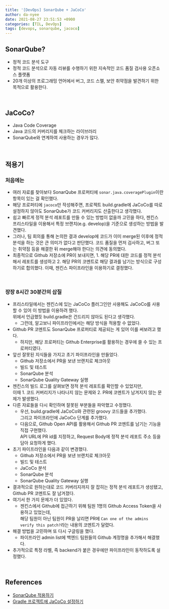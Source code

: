 ```yaml
---
title: '[DevOps] SonarQube + JaCoCo'
author: da-nyee
date: 2021-08-27 23:51:53 +0900
categories: [TIL, DevOps]
tags: [devops, sonarqube, jacoco]
---
```


## SonarQube?

- 정적 코드 분석 도구
- 정적 코드 분석으로 자동 리뷰를 수행하기 위한 지속적인 코드 품질 검사용 오픈소스 플랫폼
- 20개 이상의 프로그래밍 언어에서 버그, 코드 스멜, 보안 취약점을 발견하기 위한 목적으로 활용한다.

<br/>

## JaCoCo?

- Java Code Coverage
- Java 코드의 커버리지를 체크하는 라이브러리
- SonarQube와 연계하여 사용하는 경우가 많다.

<br/>

## 적용기

### 처음에는

- 여러 자료를 찾아보다 SonarQube 프로퍼티에 `sonar.java.coveragePlugin`이란 항목이 있는 걸 확인했다.
- 해당 프로퍼티에 `jacoco`만 작성해주면, 프로젝트 build.gradle에 JaCoCo를 따로 설정하지 않아도 SonarQube가 코드 커버리지도 산출한다고 생각했다.
- 쉽고 빠르게 정적 분석 레포트를 만들 수 있는 방법이 없을까 고민을 하다, 젠킨스 프리스타일을 이용해서 특정 브랜치(e.g. develop)을 기준으로 생성하는 방법을 발견했다.
- 그러나, 팀 회의를 통해 논의한 결과 develop에 코드가 이미 merge된 이후에 정적 분석을 하는 것은 큰 의미가 없다고 판단했다. 코드 품질을 먼저 검사하고, 버그 또는 취약점 등을 해결한 뒤 merge해야 한다는 의견에 동의했다.
- 최종적으로 Github 저장소에 PR이 보내지면, 1. 해당 PR에 대한 코드를 정적 분석해서 레포트를 생성하고 2. 해당 PR의 코멘트로 해당 결과를 남기는 방식으로 구성하기로 합의했다. 이때, 젠킨스 파이프라인을 이용하기로 결정했다.

<br/>

### 장장 8시간 30분간의 삽질

- 프리스타일에서는 젠킨스에 있는 JaCoCo 플러그인만 사용해도 JaCoCo를 사용할 수 있어 이 방법을 이용하려 했다.<br/>
위에서 언급했듯 build.gradle은 건드리지 않아도 된다고 생각했다.
    - 그런데, 알고보니 파이프라인에서는 해당 방식을 적용할 수 없었다.
- Github PR 코멘트도 SonarQube 프로퍼티로 제공되는 게 있어 이를 써보려고 했다.
    - 하지만, 해당 프로퍼티는 Github Enterprise를 활용하는 경우에 쓸 수 있는 프로퍼티였다.
- 앞선 잘못된 지식들을 가지고 초기 파이프라인을 만들었다.
    - Github 저장소에서 PR을 보낸 브랜치로 체크아웃
    - 빌드 및 테스트
    - SonarQube 분석
    - SonarQube Quality Gateway 실행
- 젠킨스의 빌드 로그를 살펴보면 정적 분석 레포트를 확인할 수 있었지만,<br/>
이때 1. 코드 커버리지가 나타나지 않는 문제와 2. PR에 코멘트가 남겨지지 않는 문제가 발생했다.
- 다른 자료들을 다시 확인하며 잘못된 부분들을 파악했고 수정했다.
    - 우선, build.gradle에 JaCoCo와 관련된 groovy 코드들을 추가했다.<br/>
    그리고 파이프라인에 JaCoCo 단계를 추가했다.
    - 다음으로, Github Open API를 활용해서 Github PR 코멘트를 남기는 기능을 직접 구현했다.<br/>
    API URL에 PR id를 지정하고, Request Body에 정적 분석 레포트 주소 등을 담아 요청하게 했다.
- 초기 파이프라인을 다음과 같이 변경했다.
    - Github 저장소에서 PR을 보낸 브랜치로 체크아웃
    - 빌드 및 테스트
    - JaCoCo 분석
    - SonarQube 분석
    - SonarQube Quality Gateway 실행
- 결과적으로 원하는대로 코드 커버리지까지 잘 잡히는 정적 분석 레포트가 생성됐고, Github PR 코멘트도 잘 남겨졌다.
- 여기서 한 가지 문제가 더 있었다.
    - 젠킨스에서 Github에 접근하기 위해 팀원 1명의 Github Access Token을 사용하고 있었는데,<br/>
    해당 팀원이 아닌 팀원이 PR을 날리면 PR에 `Can one of the admins verify this patch?`라는 내용의 코멘트가 달렸다.
- 해결 방법을 고민하며 또 다시 구글링을 했다.
    - 파이프라인 admin list에 백엔드 팀원들의 Github 계정명을 추가해서 해결했다.
- 추가적으로 특정 라벨, 즉 backend가 붙은 경우에만 파이프라인이 동작하도록 설정했다.

<br/>

## References

- [SonarQube 적용하기](https://velog.io/@lxxjn0/코드-분석-도구-적용기-3편-SonarQube-적용하기)
- [Gradle 프로젝트에 JaCoCo 설정하기](https://techblog.woowahan.com/2661/)